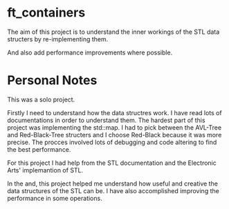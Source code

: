 # ft_containers

The aim of this project is to understand the inner workings of the STL data structers by re-implementing them.

And also add performance improvements where possible.

# Personal Notes

This was a solo project.

Firstly I need to understand how the data structres work. I have read lots of documentations in order to understand them. The hardest part of this project was
implementing the std::map. I had to pick between the AVL-Tree and Red-Black-Tree structers and I choose Red-Black because it was more precise. The procces involved
lots of debugging and code altering to find the best performance.

For this project I had help from the STL documentation and the Electronic Arts' implemantion of STL.

In the and, this project helped me understand how useful and creative the data structures of the STL can be. I have also accomplished improving the performance in some operations.
